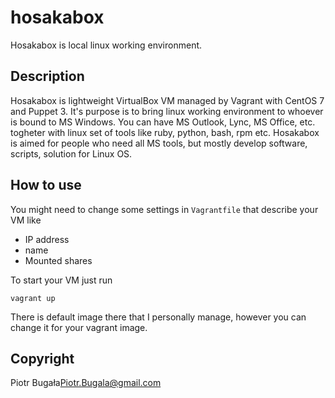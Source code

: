# hosakabox

Hosakabox is local linux working environment.


## Description
Hosakabox is lightweight VirtualBox VM managed by Vagrant with CentOS 7 and Puppet 3. 
It's purpose is to bring linux working environment to whoever is bound to MS Windows. 
You can have MS Outlook, Lync, MS Office, etc. togheter with linux set of tools
like ruby, python, bash, rpm etc. Hosakabox is aimed for people who need all MS tools,
but mostly develop software, scripts, solution for Linux OS.


## How to use
You might need to change some settings in `Vagrantfile` that describe your VM like
- IP address
- name
- Mounted shares

To start your VM just run
```
vagrant up
```
There is default image there that I personally manage, however you can change it for 
your vagrant image.

## Copyright
Piotr Bugała<Piotr.Bugala@gmail.com>
